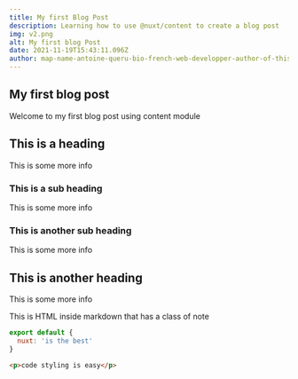 ```yaml
---
title: My first Blog Post
description: Learning how to use @nuxt/content to create a blog post
img: v2.png
alt: My first blog Post
date: 2021-11-19T15:43:11.096Z
author: map-name-antoine-queru-bio-french-web-developper-author-of-this-beautiful-website-author-img-img-antoine-png
---
```


## My first blog post

Welcome to my first blog post using content module

## This is a heading

This is some more info


### This is a sub heading

This is some more info

### This is another sub heading

This is some more info

## This is another heading

This is some more info

<div class="p-4 mb-4 text-white bg-blue-500">
  This is HTML inside markdown that has a class of note
</div>

<info-box>
  <template #info-box>
    This is a vue component inside markdown using slots
  </template>
</info-box>

```js [filename.md]
export default {
  nuxt: 'is the best'
}
```
```html
<p>code styling is easy</p>
```
